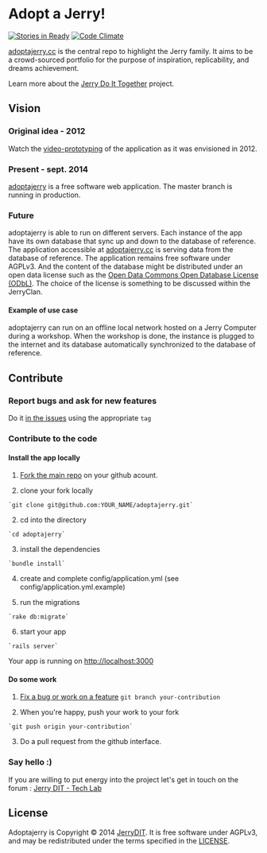 Adopt a Jerry!
=============

[![Stories in Ready](https://badge.waffle.io/JerryDIT/adoptajerry.png?label=ready&title=Ready)](https://waffle.io/JerryDIT/adoptajerry)
[![Code Climate](https://codeclimate.com/github/JerryDIT/adoptajerry/badges/gpa.svg)](https://codeclimate.com/github/JerryDIT/adoptajerry)

[adoptajerry.cc](http://adoptajerry.cc) is the central repo to highlight the Jerry family.
It aims to be a crowd-sourced portfolio for the purpose of inspiration,
replicability, and dreams achievement.

Learn more about the [Jerry Do It Together](http://youandjerrycan.org) project.

Vision
------

### Original idea - 2012
Watch the [video-prototyping](http://vimeo.com/46923757) of the application as
it was envisioned in 2012.

### Present - sept. 2014
[adoptajerry](http://adoptajerry.cc) is a free software web application. The master branch is running in production.

### Future
adoptajerry is able to run on different servers. Each instance of the app have its own database that sync up and down to the database of reference. The application accessible at [adoptajerry.cc](http://adoptajerry.cc) is serving data from the database of reference.
The application remains free software under AGPLv3. And the content of the database might be distributed under an open data license such as the [Open Data Commons Open Database License \(ODbL\)](http://opendatacommons.org/licenses/odbl/summary/). The choice of the license is something to be discussed within the JerryClan.

#### Example of use case
adoptajerry can run on an offline local network hosted on a Jerry Computer during a workshop. When the workshop is done, the instance is plugged to the internet and its database automatically synchronized to the database of reference.

Contribute
----------
### Report bugs and ask for new features

Do it [in the issues](https://github.com/JerryDIT/adoptajerry/issues) using the appropriate `tag`

### Contribute to the code

#### Install the app locally

  1. [Fork the main repo](https://github.com/JerryDIT/adoptajerry/fork) on your github acount.

  2. clone your fork locally

    `git clone git@github.com:YOUR_NAME/adoptajerry.git`

  2. cd into the directory

    `cd adoptajerry`

  3. install the dependencies

    `bundle install`

  4. create and complete config/application.yml (see config/application.yml.example)

  5. run the migrations

    `rake db:migrate`

  6. start your app

    `rails server`

Your app is running on <http://localhost:3000>

#### Do some work

  1. [Fix a bug or work on a feature](https://github.com/JerryDIT/adoptajerry/issues)
      `git branch your-contribution`

  2. When you're happy, push your work to your fork

    `git push origin your-contribution`

  3. Do a pull request from the github interface.

### Say hello :)

If you are willing to put energy into the project let's get in touch on the forum : [Jerry DIT - Tech Lab](https://groups.google.com/forum/#!forum/techlab-jerrydit)

License
-------

Adoptajerry is Copyright © 2014 [JerryDIT](http://youandjerrycan.org). It is free software under AGPLv3, and may be redistributed under the terms specified in the [LICENSE](https://github.com/JerryDIT/adoptajerry/blob/master/LICENSE).
